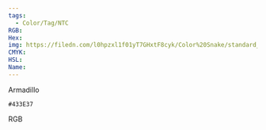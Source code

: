 ```yaml
---
tags:
  - Color/Tag/NTC
RGB:
Hex:
img: https://filedn.com/l0hpzxl1f01yT7GHxtF8cyk/Color%20Snake/standard_csv_to_svg/%23/433E37.svg
CMYK:
HSL:
Name:
---
```

Armadillo
```palette
#433E37
```
RGB

